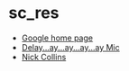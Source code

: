 # sc_res

* [Google home page](https://google.com)
* [Delay...ay...ay...ay...ay Mic](https://aarongervais.com/blog/delay-ay-ay-ay-ay-patch/)
* [Nick Collins](http://composerprogrammer.com/index.html)
